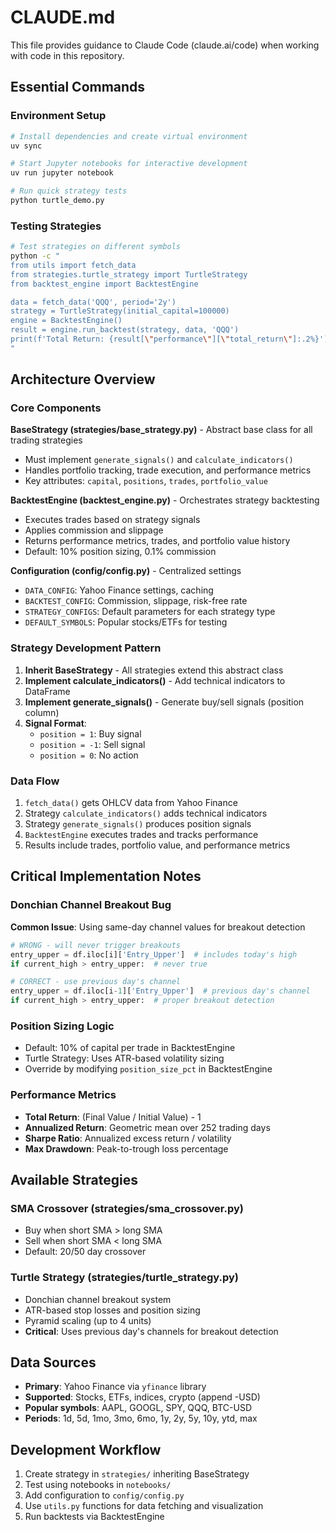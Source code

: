 # CLAUDE.md

This file provides guidance to Claude Code (claude.ai/code) when working with code in this repository.

## Essential Commands

### Environment Setup
```bash
# Install dependencies and create virtual environment
uv sync

# Start Jupyter notebooks for interactive development
uv run jupyter notebook

# Run quick strategy tests
python turtle_demo.py
```

### Testing Strategies
```bash
# Test strategies on different symbols
python -c "
from utils import fetch_data
from strategies.turtle_strategy import TurtleStrategy
from backtest_engine import BacktestEngine

data = fetch_data('QQQ', period='2y')
strategy = TurtleStrategy(initial_capital=100000)
engine = BacktestEngine()
result = engine.run_backtest(strategy, data, 'QQQ')
print(f'Total Return: {result[\"performance\"][\"total_return\"]:.2%}')
"
```

## Architecture Overview

### Core Components

**BaseStrategy (strategies/base_strategy.py)** - Abstract base class for all trading strategies
- Must implement `generate_signals()` and `calculate_indicators()` 
- Handles portfolio tracking, trade execution, and performance metrics
- Key attributes: `capital`, `positions`, `trades`, `portfolio_value`

**BacktestEngine (backtest_engine.py)** - Orchestrates strategy backtesting
- Executes trades based on strategy signals
- Applies commission and slippage
- Returns performance metrics, trades, and portfolio value history
- Default: 10% position sizing, 0.1% commission

**Configuration (config/config.py)** - Centralized settings
- `DATA_CONFIG`: Yahoo Finance settings, caching
- `BACKTEST_CONFIG`: Commission, slippage, risk-free rate
- `STRATEGY_CONFIGS`: Default parameters for each strategy type
- `DEFAULT_SYMBOLS`: Popular stocks/ETFs for testing

### Strategy Development Pattern

1. **Inherit BaseStrategy** - All strategies extend this abstract class
2. **Implement calculate_indicators()** - Add technical indicators to DataFrame
3. **Implement generate_signals()** - Generate buy/sell signals (position column)
4. **Signal Format**: 
   - `position = 1`: Buy signal
   - `position = -1`: Sell signal  
   - `position = 0`: No action

### Data Flow
1. `fetch_data()` gets OHLCV data from Yahoo Finance
2. Strategy `calculate_indicators()` adds technical indicators
3. Strategy `generate_signals()` produces position signals
4. `BacktestEngine` executes trades and tracks performance
5. Results include trades, portfolio value, and performance metrics

## Critical Implementation Notes

### Donchian Channel Breakout Bug
**Common Issue**: Using same-day channel values for breakout detection
```python
# WRONG - will never trigger breakouts
entry_upper = df.iloc[i]['Entry_Upper']  # includes today's high
if current_high > entry_upper:  # never true

# CORRECT - use previous day's channel
entry_upper = df.iloc[i-1]['Entry_Upper']  # previous day's channel
if current_high > entry_upper:  # proper breakout detection
```

### Position Sizing Logic
- Default: 10% of capital per trade in BacktestEngine
- Turtle Strategy: Uses ATR-based volatility sizing
- Override by modifying `position_size_pct` in BacktestEngine

### Performance Metrics
- **Total Return**: (Final Value / Initial Value) - 1
- **Annualized Return**: Geometric mean over 252 trading days
- **Sharpe Ratio**: Annualized excess return / volatility
- **Max Drawdown**: Peak-to-trough loss percentage

## Available Strategies

### SMA Crossover (strategies/sma_crossover.py)
- Buy when short SMA > long SMA
- Sell when short SMA < long SMA
- Default: 20/50 day crossover

### Turtle Strategy (strategies/turtle_strategy.py)
- Donchian channel breakout system
- ATR-based stop losses and position sizing
- Pyramid scaling (up to 4 units)
- **Critical**: Uses previous day's channels for breakout detection

## Data Sources
- **Primary**: Yahoo Finance via `yfinance` library
- **Supported**: Stocks, ETFs, indices, crypto (append -USD)
- **Popular symbols**: AAPL, GOOGL, SPY, QQQ, BTC-USD
- **Periods**: 1d, 5d, 1mo, 3mo, 6mo, 1y, 2y, 5y, 10y, ytd, max

## Development Workflow
1. Create strategy in `strategies/` inheriting BaseStrategy
2. Test using notebooks in `notebooks/`
3. Add configuration to `config/config.py`
4. Use `utils.py` functions for data fetching and visualization
5. Run backtests via BacktestEngine